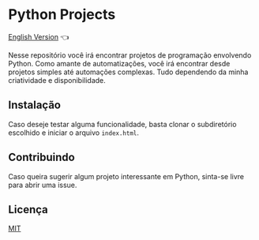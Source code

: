 # Python Projects

<a href="https://github.com/ItaloPussi/pythonProjects/blob/master/readme.md">English Version</a> 👈

Nesse repositório você irá encontrar projetos de programação envolvendo Python. Como amante de automatizações, você irá encontrar desde projetos simples até automações complexas. Tudo dependendo da minha criatividade e disponibilidade.

## Instalação

Caso deseje testar alguma funcionalidade, basta clonar o subdiretório escolhido e iniciar o arquivo ```index.html```.

## Contribuindo
Caso queira sugerir algum projeto interessante em Python, sinta-se livre para abrir uma issue. 

## Licença
[MIT](https://choosealicense.com/licenses/mit/)
